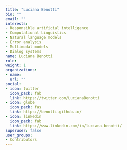 ```yaml
---
title: "Luciana Benotti"
bio: ""
email: ""
interests:
- Responsible artificial intelligence
- Computational Linguistics
- Natural language models
- Error analysis
- Multimodal models
- Dialog systems
name: Luciana Benotti
role:
weight: 1
organizations:
- name: 
  url: ""
social:
- icon: twitter
  icon_pack: fab
  link: https://twitter.com/LucianaBenotti
- icon: globe
  icon_pack: fas
  link: https://benotti.github.io/
- icon: linkedin
  icon_pack: fab
  link: https://www.linkedin.com/in/luciana-benotti/
superuser: false
user_groups:
- Contributors
---
```


